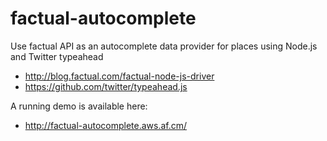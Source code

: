 factual-autocomplete
====================

Use factual API as an autocomplete data provider for places using Node.js and Twitter typeahead
  - http://blog.factual.com/factual-node-js-driver
  - https://github.com/twitter/typeahead.js


A running demo is available here:
  - http://factual-autocomplete.aws.af.cm/
